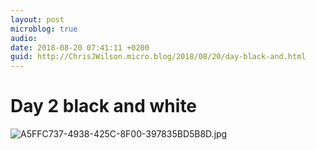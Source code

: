 ```yaml
---
layout: post
microblog: true
audio: 
date: 2018-08-20 07:41:11 +0200
guid: http://ChrisJWilson.micro.blog/2018/08/20/day-black-and.html
---
```

# Day 2 black and white 

![A5FFC737-4938-425C-8F00-397835BD5B8D.jpg](http://chrisjwilson.me/uploads/2018/c6d6e2e770.jpg)
